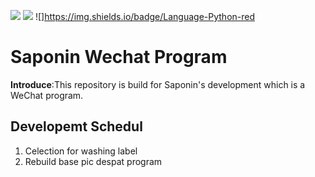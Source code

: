 ![](https://img.shields.io/badge/Plantform-WeChat-green)
![](https://img.shields.io/badge/License-GPL--3.0-blue)
![]https://img.shields.io/badge/Language-Python-red

# Saponin Wechat Program

**Introduce**:This repository is build for Saponin's development which is a WeChat program. 
## Developemt Schedul
1. Celection for washing label
2. Rebuild base pic despat program
